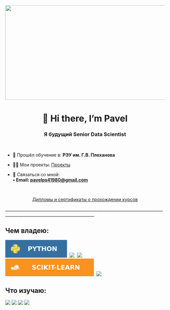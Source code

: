 <div align="center">
  <img src="https://media1.giphy.com/media/lbcLMX9B6sTsGjUmS3/giphy.gif?cid=ecf05e47dto868qwuxsv6xe1qs6z4pgik2pypahz9wm76j5u&ep=v1_gifs_related&rid=giphy.gif&ct=g" width="600" height="300"/>
</div>

<div id="header" align="center">
  <h1>👋 Hi there, I’m Pavel</h1>
  <h3>Я будущий Senior Data Scientist</h3>
<br> 
  
<div id="header" align="left">  
  
- 🌱 Прошёл обучение в:   **РЭУ им. Г.В. Плеханова**

- 👨‍💻 Мои проекты: [Проекты](https://github.com/PavelAlexee/Data_science_projects)

- 💬 Связаться со мной:<br> **• Email: pavelps41980@gmail.com**<br> 
 <br> 
<p align="center"> <a href="https://github.com/PavelAlexee/diplomas-certificates">Дипломы и сертификаты о прохождении курсов</a></p>  
__________________________________________________________________________________________________________________________

<div id="header" align="left">
  <h2>Чем владею:</h2>
  <img src="https://github.com/GaakDasha/GaakDasha/blob/main/Python.svg" title="python"/>&nbsp;
  <img src="https://img.shields.io/badge/pandas-%23150458.svg?style=for-the-badge&logo=pandas&logoColor=white" />&nbsp;
  <img src="https://img.shields.io/badge/numpy-%23013243.svg?style=for-the-badge&logo=numpy&logoColor=white" />&nbsp;
  <img src="https://github.com/GaakDasha/GaakDasha/blob/main/Scikit-learn.svg" title="scikit-learn"/>&nbsp;
  <img src="https://img.shields.io/badge/Plotly-%233F4F75.svg?style=for-the-badge&logo=plotly&logoColor=white" />&nbsp;

<div id="header" align="left">
  <h2>Что изучаю:</h2> 
  <img src="https://img.shields.io/badge/mysql-%2300f.svg?style=for-the-badge&logo=mysql&logoColor=white" />
  <img src="https://img.shields.io/badge/TensorFlow-%23FF6F00.svg?style=for-the-badge&logo=TensorFlow&logoColor=white" />
  <img src="https://img.shields.io/badge/PyTorch-%23EE4C2C.svg?style=for-the-badge&logo=PyTorch&logoColor=white" />
  <img src="https://img.shields.io/badge/Keras-%23D00000.svg?style=for-the-badge&logo=Keras&logoColor=white" />
  
  
 
 

 
  
<!---
PavelAlexee/PavelAlexee is a ✨ special ✨ repository because its `README.md` (this file) appears on your GitHub profile.
You can click the Preview link to take a look at your changes.
--->
